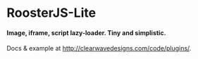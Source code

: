 RoosterJS-Lite
==============

<h4>Image, iframe, script lazy-loader. Tiny and simplistic.</h4>

<p>Docs &amp; example at <a href="http://clearwavedesigns.com/code/plugins/">http://clearwavedesigns.com/code/plugins/</a>.</p>
